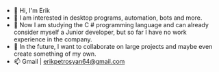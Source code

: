 - 👋 Hi, I'm Erik
- 👀 I am interested in desktop programs, automation, bots and more.
- 🌱 Now I am studying the C # programming language and can already consider myself a Junior developer, but so far I have no work experience in the company.
- 💞️ In the future, I want to collaborate on large projects and maybe even create something of my own.
- 📫 Gmail | erikpetrosyan64@gmail.com
